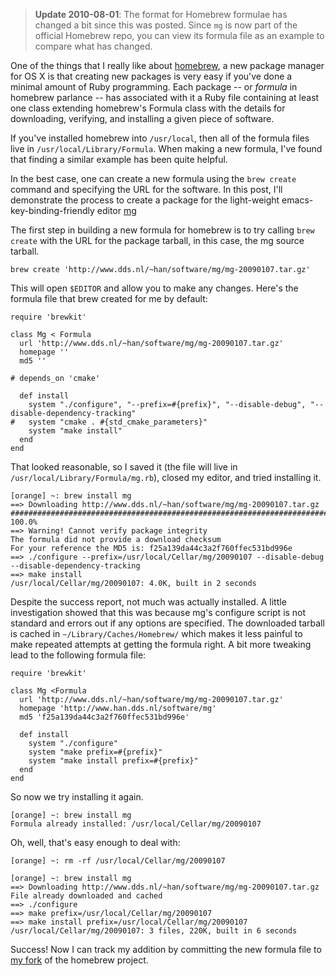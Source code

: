 >  **Update 2010-08-01**: The format for Homebrew formulae has changed
>  a bit since this was posted.  Since `mg` is now part of the
>  official Homebrew repo, you can view its formula file as an example
>  to compare what has changed.

One of the things that I really like about
[homebrew](http://github.com/mxcl/homebrew), a new package
manager for OS X is that creating new packages is very easy if you've
done a minimal amount of Ruby programming.  Each package -- or
*formula* in homebrew parlance -- has associated with it a Ruby
file containing at least one class extending homebrew's Formula class
with the details for downloading, verifying, and installing a given
piece of software.

If you've installed homebrew into `/usr/local`, then all of the
formula files live in `/usr/local/Library/Formula`.  When making a new
formula, I've found that finding a similar example has been quite
helpful.

In the best case, one can create a new formula using the `brew create`
command and specifying the URL for the software.  In this post, I'll
demonstrate the process to create a package for the light-weight
emacs-key-binding-friendly editor
[mg](http://www.han.dds.nl/software/mg)

The first step in building a new formula for homebrew is to try
calling `brew create` with the URL for the package tarball,
in this case, the mg source tarball.

    brew create 'http://www.dds.nl/~han/software/mg/mg-20090107.tar.gz'

This will open `$EDITOR` and allow you to make any changes.  Here's
the formula file that brew created for me by default:


    require 'brewkit'
    
    class Mg < Formula
      url 'http://www.dds.nl/~han/software/mg/mg-20090107.tar.gz'
      homepage ''
      md5 ''
    
    # depends_on 'cmake'                                                                                
    
      def install
        system "./configure", "--prefix=#{prefix}", "--disable-debug", "--disable-dependency-tracking"
    #   system "cmake . #{std_cmake_parameters}"                                                        
        system "make install"
      end
    end

That looked reasonable, so I saved it (the file will live in
`/usr/local/Library/Formula/mg.rb`), closed my editor, and
tried installing it.


    [orange] ~: brew install mg
    ==> Downloading http://www.dds.nl/~han/software/mg/mg-20090107.tar.gz
    ######################################################################## 100.0%
    ==> Warning! Cannot verify package integrity
    The formula did not provide a download checksum
    For your reference the MD5 is: f25a139da44c3a2f760ffec531bd996e
    ==> ./configure --prefix=/usr/local/Cellar/mg/20090107 --disable-debug --disable-dependency-tracking
    ==> make install
    /usr/local/Cellar/mg/20090107: 4.0K, built in 2 seconds

Despite the success report, not much was actually installed.  A little
investigation showed that this was because mg's configure script is
not standard and errors out if any options are specified.  The
downloaded tarball is cached in `~/Library/Caches/Homebrew/` which
makes it less painful to make repeated attempts at getting the formula
right.  A bit more tweaking lead to the following formula file:

    require 'brewkit'
    
    class Mg <Formula
      url 'http://www.dds.nl/~han/software/mg/mg-20090107.tar.gz'
      homepage 'http://www.han.dds.nl/software/mg'
      md5 'f25a139da44c3a2f760ffec531bd996e'
    
      def install
        system "./configure"
        system "make prefix=#{prefix}"
        system "make install prefix=#{prefix}"
      end
    end

So now we try installing it again.


    [orange] ~: brew install mg
    Formula already installed: /usr/local/Cellar/mg/20090107

Oh, well, that's easy enough to deal with:

    [orange] ~: rm -rf /usr/local/Cellar/mg/20090107

    [orange] ~: brew install mg
    ==> Downloading http://www.dds.nl/~han/software/mg/mg-20090107.tar.gz
    File already downloaded and cached
    ==> ./configure
    ==> make prefix=/usr/local/Cellar/mg/20090107
    ==> make install prefix=/usr/local/Cellar/mg/20090107
    /usr/local/Cellar/mg/20090107: 3 files, 220K, built in 6 seconds

Success!  Now I can track my addition by committing the new formula
file to [my fork](http://github.com/seth/homebrew) of the homebrew
project.

